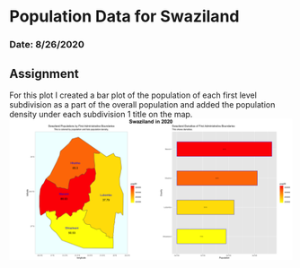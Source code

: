 # Population Data for Swaziland

### Date: 8/26/2020

## Assignment
For this plot I created a bar plot of the population of each first level subdivision as a part of the overall population and added the population density under each subdivision 1 title on the map. 
![Swaziland Population](images/swazilandWithDensity.png)
